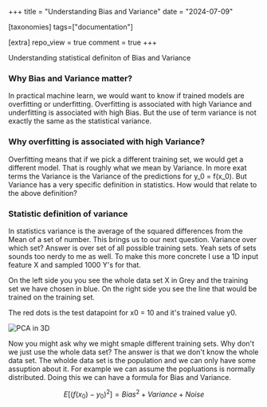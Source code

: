 +++
title = "Understanding Bias and Variance"
date = "2024-07-09"

[taxonomies]
tags=["documentation"]

[extra]
repo_view = true
comment = true
+++

Understanding statistical definiton of Bias and Variance
 
 ### Why Bias and Variance matter?
In practical machine learn,   we would want to know if trained models are overfitting or underfitting.
Overfitting is associated with high Variance and underfitting is associated with high Bias.
But the use of term variance is not exactly the same as the statistical variance.

### Why overfitting is associated with high Variance?
Overfitting means that if we pick a different training set, we would get a different model. That is roughly what we mean by Variance. 
In more exat terms the Variance is the Variance of the predictions for y_0 = f(x_0).
But Variance has a very specific definition in statistics. How would that relate to the above definition?

### Statistic definition of variance
In statistics variance is the average of the squared differences from the Mean of a set of number.
This brings us to our next question. Variance over which set? Answer is over set of all possible training sets. Yeah sets of sets sounds too nerdy to me as well.
To make this more concrete I use a 1D input feature X and sampled 1000 Y's for that. 

On the left side you you see the whole data set X in Grey and the training set we have chosen in blue. 
On the right side you see the line that would be trained on the training set.

The red dots is the test datapoint for x0 = 10 and it's trained value y0. 

<img src="/outward_sampling_with_removal_1D.gif" alt="PCA in 3D" id="img1">

Now you might ask why we might smaple different training sets. Why don't we just use the whole data set?
The answer is that we don't know the whole data set. The wholde data set is the population and we can only have some assuption about it. For example we can assume the popluations is normally distributed.
Doing this we can have a formula for Bias and Variance.

$$
E[(f(x_0) - y_0)^2] = Bias^2 + Variance + Noise
$$
